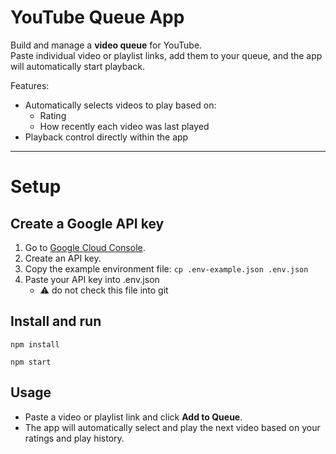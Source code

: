 # YouTube Queue App

Build and manage a **video queue** for YouTube.  
Paste individual video or playlist links, add them to your queue, and the app will automatically start playback.

Features:

- Automatically selects videos to play based on:
  - Rating
  - How recently each video was last played
- Playback control directly within the app

---

# Setup

## Create a Google API key

1. Go to [Google Cloud Console](https://console.cloud.google.com/apis/credentials).
2. Create an API key.
3. Copy the example environment file:
   `cp .env-example.json .env.json`
4. Paste your API key into .env.json
   - ⚠️ do not check this file into git

## Install and run

`npm install`

`npm start`

## Usage

- Paste a video or playlist link and click **Add to Queue**.
- The app will automatically select and play the next video based on your ratings and play history.
